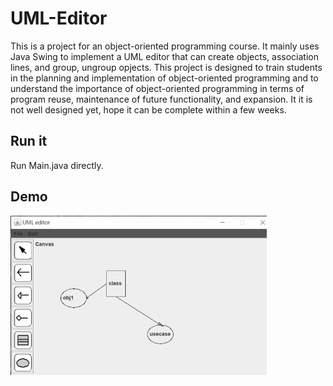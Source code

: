 # UML-Editor

This is a project for an object-oriented programming course. It mainly uses Java Swing to implement a UML editor that can create objects, association lines, and group, ungroup opjects. This project is designed to train students in the planning and implementation of object-oriented programming and to understand the importance of object-oriented programming in terms of program reuse, maintenance of future functionality, and expansion. It it is not well designed yet, hope it can be complete within a few weeks.

## Run it

Run Main.java directly.

## Demo

![image](https://github.com/JTR3267/UML-Editor/blob/main/demo.png)
